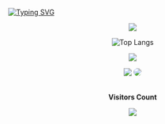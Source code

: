[![Typing SVG](https://readme-typing-svg.herokuapp.com/?color=4B0082&size=35&center=true&vCenter=true&width=1000&lines=HELLO,+My+name+is+Bernardo+Brotelli;I'm+24+years+old;I'm+from+Brazil;Be+Welcome!+:%29)](https://git.io/typing-svg)

<div align="center"> 

<picture>

  <source 
    srcset="https://github-readme-stats.vercel.app/api?username=srbernardo&show_icons=true&count_private=true&hide_border=true&theme=synthwave"
    media="(prefers-color-scheme: dark)"
  />
  <source
    srcset="https://github-readme-stats.vercel.app/api?username=srbernardo&show_icons=true&count_private=true&hide_border=true&theme=synthwave"
    media="(prefers-color-scheme: light), (prefers-color-scheme: no-preference)"
  />
  <img src="https://github-readme-stats.vercel.app/api?username=srbernardo&show_icons=true&count_private=true&hide_border=true&theme=synthwave" />
</picture>
</div>

<div align="center">

  ![Top Langs](https://github-readme-stats.vercel.app/api/top-langs/?username=srbernardo&layout=compact&theme=synthwave)
  
</div>



<p align="center">
  <img src="https://github-profile-trophy.vercel.app/?username=carolbarbosa101&theme=synthwave&row=2&no-bg=true&column=3&margin-w=15&margin-h=15" />
</p>

<div align="center"> 
  <a href = "mailto:cmp.1a.b.brotelle@gmail.com"> <img src="https://img.shields.io/badge/-Gmail-%23333?style=for-the-badge&logo=gmail&logoColor=white" target="_blank"></a>
  <a href="https://www.linkedin.com/in/bernardo-brotelli/" target="_blank"><img src="https://img.shields.io/badge/-LinkedIn-%230077B5?style=for-the-badge&logo=linkedin&logoColor=white" style="border-radius: 30px" target="_blank"></a> 
</div>

<div align="center">
<br><p align="centre"><b>Visitors Count</b></p>  
<p align="center"><img align="center" src="https://profile-counter.glitch.me/{srbernardo}/count.svg" /></p> 
<br>
</div>
